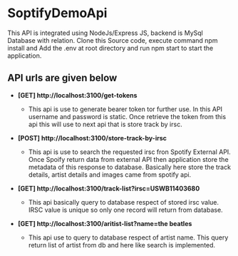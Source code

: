 # SoptifyDemoApi
 This API is integrated using NodeJs/Express JS, backend is MySql Database with relation.
 Clone this Source code, execute command npm install and Add the .env at root directory and run npm start to start the application.

## API urls are given below

*  **[GET] http://localhost:3100/get-tokens**
   * This api is use to generate bearer token tor further use. In this API username and password is static. Once retrieve the token from this api this will use to next api that is store track by irsc.
     

*  **[POST] http://localhost:3100/store-track-by-irsc**
   * This api is use to search the requested irsc fron Spotify External API. Once Spoify return data from external API then application store the metadata of this response to database. Basically here store the track details, artist details and images came from spotify api. 

*  **[GET] http://localhost:3100/track-list?irsc=USWB11403680**
   * This api basically query to database respect of stored irsc value. IRSC value is unique so only one record will return from database.

*  **[GET] http://localhost:3100/aritist-list?name=the beatles**
   * This api use to query to database respect of artist name. This query return list of artist from db and here like search is implemented.
